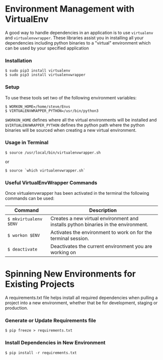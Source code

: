 Environment Management with VirtualEnv
======================================

A good way to handle dependencies in an application is to use `virtualenv` and `virtualenvwrapper`. These libraries assist you in installing all your dependencies including python binaries to a "virtual" environment which can be used by your specified application

### Installation

```shell
$ sudo pip3 install virtualenv
$ sudo pip3 install virtualenvwrapper
```
### Setup

To use these tools set two of the following environment variables:

```shell
$ WORKON_HOME=/home/steve/Envs
$ VIRTUALENVWRAPPER_PYTHON=/usr/bin/python3
```

`$WORKON_HOME` defines where all the virtual environments will be installed and `$VIRTUALENVWRAPPER_PYTHON` defines the python path where the python binaries will be sourced when creating a new virtual environment.

### Usage in Terminal

```shell
$ source /usr/local/bin/virtualenvwrapper.sh
```
or
```shell
$ source `which virtualenvwrapper.sh`
```

### Useful VirtualEnvWrapper Commands

Once virtualenvwrapper has been activated in the terminal the following commands can be used:

|Command               | Description                                                                       |
|----------------------|-----------------------------------------------------------------------------------|
|`$ mkvirtualenv $ENV` | Creates a new virtual environment and installs python binaries in the environment.|
|`$ workon $ENV`       | Activates the environment to work on for the terminal session.                    |
|`$ deactivate`        | Deactivates the current environment you are working on                            |


Spinning New Environments for Existing Projects 
===============================================

A requirements.txt file helps install all required dependencies when pulling a project into a new environment, whether that be for development, staging or production.

### Generate or Update Requirements file

```shell
$ pip freeze > requirements.txt
```

### Install Dependencies in New Environment

```shell
$ pip install -r requirements.txt
```
